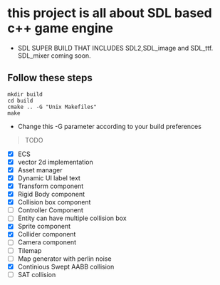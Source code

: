 # this project is all about SDL based c++ game engine

- SDL SUPER BUILD THAT INCLUDES SDL2,SDL_image and SDL_ttf. SDL_mixer coming soon.

## Follow these steps

    mkdir build
    cd build
    cmake .. -G "Unix Makefiles"
    make

- Change this -G parameter according to your build preferences

> TODO

- [x] ECS
- [x] vector 2d implementation
- [x] Asset manager
- [x] Dynamic UI label text
- [x] Transform component
- [x] Rigid Body component
- [x] Collision box component
- [ ] Controller Component
- [ ] Entity can have multiple collision box
- [x] Sprite component
- [x] Collider component
- [ ] Camera component
- [ ] Tilemap
- [ ] Map generator with perlin noise
- [x] Continious Swept AABB collision
- [ ] SAT collision
